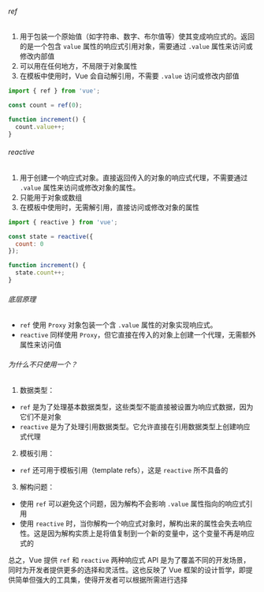 ###### ref

1. 用于包装一个原始值（如字符串、数字、布尔值等）使其变成响应式的。返回的是一个包含 `value` 属性的响应式引用对象，需要通过 `.value` 属性来访问或修改内部值
2. 可以用在任何地方，不局限于对象属性
3. 在模板中使用时，Vue 会自动解引用，不需要 `.value` 访问或修改内部值

```JavaScript
import { ref } from 'vue';

const count = ref(0);

function increment() {
  count.value++;
}
```

###### reactive

1. 用于创建一个响应式对象。直接返回传入的对象的响应式代理，不需要通过 `.value` 属性来访问或修改对象的属性。
2. 只能用于对象或数组
3. 在模板中使用时，无需解引用，直接访问或修改对象的属性

```JavaScript
import { reactive } from 'vue';

const state = reactive({
  count: 0
});

function increment() {
  state.count++;
}
```

###### 底层原理

- `ref` 使用 `Proxy` 对象包装一个含 `.value` 属性的对象实现响应式。
- `reactive` 同样使用 `Proxy`，但它直接在传入的对象上创建一个代理，无需额外属性来访问值

###### 为什么不只使用一个？

1. 数据类型：
- `ref` 是为了处理基本数据类型，这些类型不能直接被设置为响应式数据，因为它们不是对象
- `reactive` 是为了处理引用数据类型。它允许直接在引用数据类型上创建响应式代理

2. 模板引用：

- `ref` 还可用于模板引用（template refs），这是 `reactive` 所不具备的

3. 解构问题：

- 使用 `ref` 可以避免这个问题，因为解构不会影响 `.value` 属性指向的响应式引用
- 使用 `reactive` 时，当你解构一个响应式对象时，解构出来的属性会失去响应性。这是因为解构实质上是将值复制到一个新的变量中，这个变量不再是响应式的

总之，Vue 提供 `ref` 和 `reactive` 两种响应式 API 是为了覆盖不同的开发场景，同时为开发者提供更多的选择和灵活性。这也反映了 Vue 框架的设计哲学，即提供简单但强大的工具集，使得开发者可以根据所需进行选择
